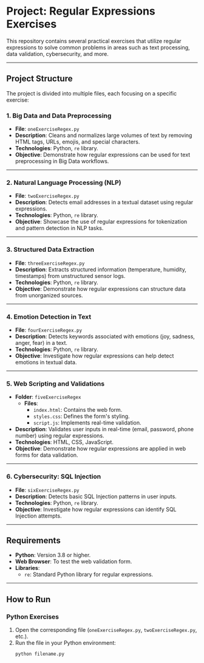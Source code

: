 # Project: Regular Expressions Exercises

This repository contains several practical exercises that utilize regular expressions to solve common problems in areas such as text processing, data validation, cybersecurity, and more.

---

## Project Structure

The project is divided into multiple files, each focusing on a specific exercise:

### 1. **Big Data and Data Preprocessing**

- **File**: `oneExerciseRegex.py`
- **Description**: Cleans and normalizes large volumes of text by removing HTML tags, URLs, emojis, and special characters.
- **Technologies**: Python, `re` library.
- **Objective**: Demonstrate how regular expressions can be used for text preprocessing in Big Data workflows.

---

### 2. **Natural Language Processing (NLP)**

- **File**: `twoExerciseRegex.py`
- **Description**: Detects email addresses in a textual dataset using regular expressions.
- **Technologies**: Python, `re` library.
- **Objective**: Showcase the use of regular expressions for tokenization and pattern detection in NLP tasks.

---

### 3. **Structured Data Extraction**

- **File**: `threeExerciseRegex.py`
- **Description**: Extracts structured information (temperature, humidity, timestamps) from unstructured sensor logs.
- **Technologies**: Python, `re` library.
- **Objective**: Demonstrate how regular expressions can structure data from unorganized sources.

---

### 4. **Emotion Detection in Text**

- **File**: `fourExerciseRegex.py`
- **Description**: Detects keywords associated with emotions (joy, sadness, anger, fear) in a text.
- **Technologies**: Python, `re` library.
- **Objective**: Investigate how regular expressions can help detect emotions in textual data.

---

### 5. **Web Scripting and Validations**

- **Folder**: `fiveExerciseRegex`
  - **Files**:
    - `index.html`: Contains the web form.
    - `styles.css`: Defines the form's styling.
    - `script.js`: Implements real-time validation.
- **Description**: Validates user inputs in real-time (email, password, phone number) using regular expressions.
- **Technologies**: HTML, CSS, JavaScript.
- **Objective**: Demonstrate how regular expressions are applied in web forms for data validation.

---

### 6. **Cybersecurity: SQL Injection**

- **File**: `sixExerciseRegex.py`
- **Description**: Detects basic SQL Injection patterns in user inputs.
- **Technologies**: Python, `re` library.
- **Objective**: Investigate how regular expressions can identify SQL Injection attempts.

---

## Requirements

- **Python**: Version 3.8 or higher.
- **Web Browser**: To test the web validation form.
- **Libraries**:
  - `re`: Standard Python library for regular expressions.

---

## How to Run

### Python Exercises

1. Open the corresponding file (`oneExerciseRegex.py`, `twoExerciseRegex.py`, etc.).
2. Run the file in your Python environment:
   ```bash
   python filename.py
   ```
